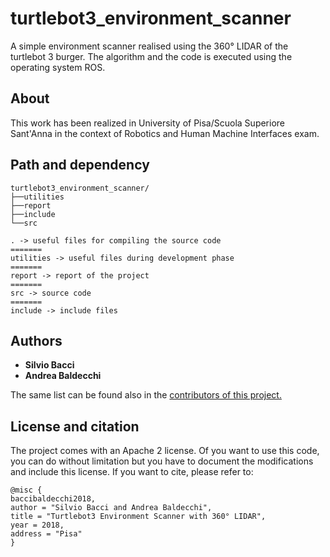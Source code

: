 # turtlebot3_environment_scanner
A simple environment scanner realised using the 360° LIDAR of the turtlebot 3 burger. The algorithm and the code is executed using the operating system ROS.

## About 
This work has been realized in University of Pisa/Scuola Superiore Sant'Anna in the context of Robotics and Human Machine Interfaces exam.

## Path and dependency
```
turtlebot3_environment_scanner/
├──utilities
├──report
├──include
└──src

. -> useful files for compiling the source code
=======
utilities -> useful files during development phase
=======
report -> report of the project
=======
src -> source code
=======
include -> include files
```

## Authors
* <b>Silvio Bacci</b>
* <b>Andrea Baldecchi</b>

The same list can be found also in the <a href="https://github.com/ciabbi94/turtlebot3_environment_scanner/graphs/contributors">contributors of this project.</a>

## License and citation
The project comes with an Apache 2 license. Of you want to use this code, you can do without limitation but you have to document the modifications and include this license. If you want to cite, please refer to:

```
@misc {
baccibaldecchi2018,
author = "Silvio Bacci and Andrea Baldecchi",
title = "Turtlebot3 Environment Scanner with 360° LIDAR",
year = 2018,
address = "Pisa"
}
```


